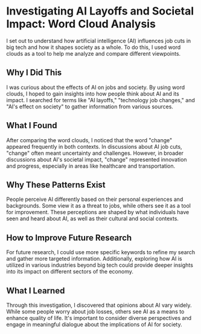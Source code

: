 

# Investigating AI Layoffs and Societal Impact: Word Cloud Analysis

I set out to understand how artificial intelligence (AI) influences job cuts in big tech and how it shapes society as a whole. To do this, I used word clouds as a tool to help me analyze and compare different viewpoints.

## Why I Did This

I was curious about the effects of AI on jobs and society. By using word clouds, I hoped to gain insights into how people think about AI and its impact. I searched for terms like "AI layoffs," "technology job changes," and "AI's effect on society" to gather information from various sources.

## What I Found

After comparing the word clouds, I noticed that the word "change" appeared frequently in both contexts. In discussions about AI job cuts, "change" often meant uncertainty and challenges. However, in broader discussions about AI's societal impact, "change" represented innovation and progress, especially in areas like healthcare and transportation.

## Why These Patterns Exist

People perceive AI differently based on their personal experiences and backgrounds. Some view it as a threat to jobs, while others see it as a tool for improvement. These perceptions are shaped by what individuals have seen and heard about AI, as well as their cultural and social contexts.

## How to Improve Future Research

For future research, I could use more specific keywords to refine my search and gather more targeted information. Additionally, exploring how AI is utilized in various industries beyond big tech could provide deeper insights into its impact on different sectors of the economy.

## What I Learned

Through this investigation, I discovered that opinions about AI vary widely. While some people worry about job losses, others see AI as a means to enhance quality of life. It's important to consider diverse perspectives and engage in meaningful dialogue about the implications of AI for society.
